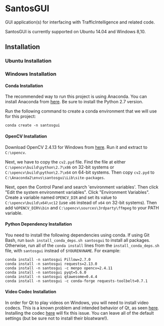 # SantosGUI
GUI application(s) for interfacing with TrafficIntelligence and related code.

SantosGUI is currently supported on Ubuntu 14.04 and Windows 8,10.

## Installation

### Ubuntu Installation



### Windows Installation

#### Conda Installation

The recommended way to run this project is using Anaconda. You can install Anaconda from [here](https://www.continuum.io/downloads#windows). Be sure to install the Python 2.7 version.

Run the following command to create a conda environment that we will use for this project:

```
conda create -n santosgui
```

#### OpenCV Installation

Download OpenCV 2.4.13 for Windows from [here](https://sourceforge.net/projects/opencvlibrary/files/opencv-win/2.4.13/opencv-2.4.13.exe/download). Run it and extract to `C:\opencv`.

Next, we have to copy the `cv2.pyd` file. Find the file at either `C:\opencv\build\python\2.7\x86` on 32-bit systems or `C:\opencv\build\python\2.7\x64` on 64-bit systems. Then copy `cv2.pyd` to `C:\Anaconda2\envs\santosgui\Lib\site-packages`.

Next, open the Control Panel and search 'environment variables'. Then click "Edit the system environment variables". Click "Environment Variables". Create a variable named `OPENCV_DIR` and set its value to `C:\opencv\build\x64\vc12` (use `x86` instead of `x64` on 32-bit systems). Then add `%OPENCV_DIR%\bin` and `C:\opencv\sources\3rdparty\ffmpeg` to your PATH variable.

#### Python Dependency Installation

You need to install the following dependencies using conda. If using Git Bash, run `bash install_conda_deps.sh santosgui` to install all packages. Otherwise, run all of the `conda install` lines from the `install_conda_deps.sh` file, with `santosgui` instead of `$YOURENVNAME`. For example:

```
conda install -n santosgui Pillow=2.7.0
conda install -n santosgui requests=2.13.0
conda install -n santosgui -c menpo opencv=2.4.11
conda install -n santosgui pyqt=5.6.0
conda install -n santosgui qtawesome=0.4.4
conda install -n santosgui -c conda-forge requests-toolbelt=0.7.1
```

#### Video Codec Installation

In order for Qt to play videos on Windows, you will need to install video codecs. This is a known problem and intended behavior of Qt, as seen [here](https://bugreports.qt.io/browse/QTBUG-51692). Installing the codec [here](http://www.codecguide.com/download_k-lite_codec_pack_basic.htm) will fix this issue. You can leave all of the default settings (but be sure not to install their bloatware!).

